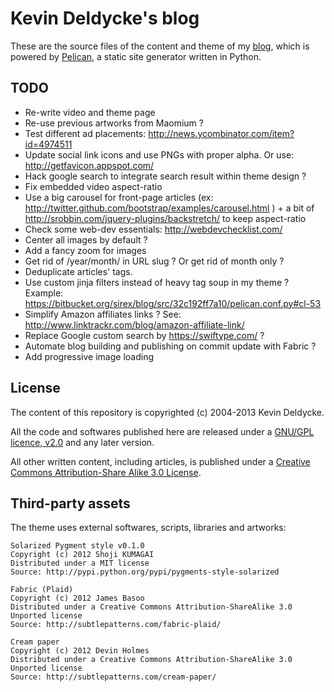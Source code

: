 Kevin Deldycke's blog
=====================

These are the source files of the content and theme of my [blog](http://kevin.deldycke.com),
which is powered by [Pelican](http://getpelican.com), a static site generator written in Python.


TODO
----

  * Re-write video and theme page
  * Re-use previous artworks from Maomium ?
  * Test different ad placements: http://news.ycombinator.com/item?id=4974511
  * Update social link icons and use PNGs with proper alpha. Or use: http://getfavicon.appspot.com/
  * Hack google search to integrate search result within theme design ?
  * Fix embedded video aspect-ratio
  * Use a big carousel for front-page articles (ex: http://twitter.github.com/bootstrap/examples/carousel.html ) + a bit of http://srobbin.com/jquery-plugins/backstretch/ to keep aspect-ratio
  * Check some web-dev essentials: http://webdevchecklist.com/
  * Center all images by default ?
  * Add a fancy zoom for images
  * Get rid of /year/month/ in URL slug ? Or get rid of month only ?
  * Deduplicate articles' tags.
  * Use custom jinja filters instead of heavy tag soup in my theme ? Example: https://bitbucket.org/sirex/blog/src/32c192ff7a10/pelican.conf.py#cl-53
  * Simplify Amazon affiliates links ? See: http://www.linktrackr.com/blog/amazon-affiliate-link/
  * Replace Google custom search by https://swiftype.com/ ?
  * Automate blog building and publishing on commit update with Fabric ?
  * Add progressive image loading


License
-------

The content of this repository is copyrighted (c) 2004-2013 Kevin Deldycke.

All the code and softwares published here are released under a [GNU/GPL licence, v2.0](http://www.fsf.org/licensing/licenses/gpl.html) and any later version.

All other written content, including articles, is published under a [Creative Commons Attribution-Share Alike 3.0 License](http://creativecommons.org/licenses/by-sa/3.0/).


Third-party assets
------------------

The theme uses external softwares, scripts, libraries and artworks:

    Solarized Pygment style v0.1.0
    Copyright (c) 2012 Shoji KUMAGAI
    Distributed under a MIT license
    Source: http://pypi.python.org/pypi/pygments-style-solarized

    Fabric (Plaid)
    Copyright (c) 2012 James Basoo
    Distributed under a Creative Commons Attribution-ShareAlike 3.0 Unported license
    Source: http://subtlepatterns.com/fabric-plaid/

    Cream paper
    Copyright (c) 2012 Devin Holmes
    Distributed under a Creative Commons Attribution-ShareAlike 3.0 Unported license
    Source: http://subtlepatterns.com/cream-paper/
